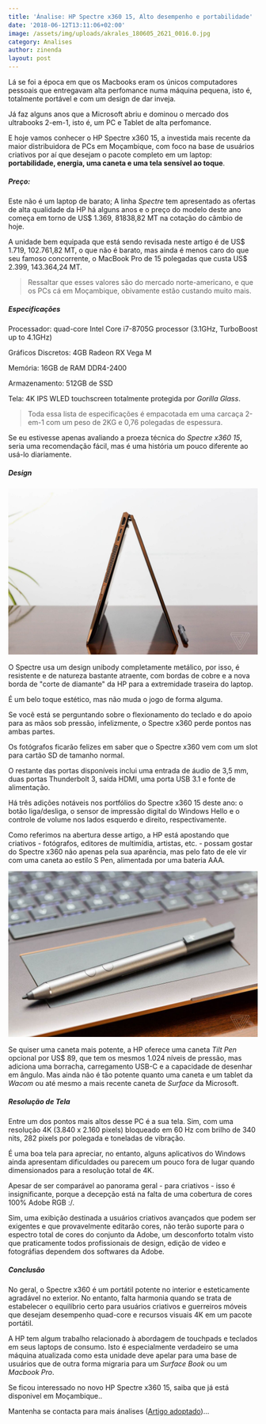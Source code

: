 ```yaml
---
title: 'Ánalise: HP Spectre x360 15, Alto desempenho e portabilidade'
date: '2018-06-12T13:11:06+02:00'
image: /assets/img/uploads/akrales_180605_2621_0016.0.jpg
category: Analises
author: zinenda
layout: post
---
```

Lá se foi a época em que os Macbooks eram os únicos computadores pessoais que entregavam alta perfomance numa máquina pequena, isto é, totalmente portável e com um design de dar inveja.

Já faz alguns anos que a Microsoft abriu e dominou o mercado dos ultrabooks 2-em-1, isto é, um PC e Tablet de alta perfomance.

E hoje vamos conhecer o HP Spectre x360 15, a investida mais recente da maior distribuidora de PCs em Moçambique, com foco na base de usuários criativos por aí que desejam o pacote completo em um laptop: **portabilidade, energia, uma caneta e uma tela sensível ao toque**.

##### Preço:

Este não é um laptop de barato; A linha _Spectre_ tem apresentado as ofertas de alta qualidade da HP há alguns anos e o preço do modelo deste ano começa em torno de US$ 1.369, 81838,82 MT na cotação do câmbio de hoje. 

A unidade bem equipada que está sendo revisada neste artigo é de US$ 1.719, 102.761,82 MT, o que não é barato, mas ainda é menos caro do que seu famoso concorrente, o MacBook Pro de 15 polegadas que custa US$ 2.399, 143.364,24 MT.

> Ressaltar que esses valores são do mercado norte-americano, e que os PCs cá em Moçambique, obivamente estão custando muito mais.

##### Especificações

Processador: quad-core Intel Core i7-8705G processor (3.1GHz, TurboBoost up to 4.1GHz)

Gráficos Discretos: 4GB Radeon RX Vega M

Memória: 16GB de RAM DDR4-2400

Armazenamento: 512GB de SSD

Tela: 4K IPS WLED touchscreen totalmente protegida por _Gorilla Glass_. 

> Toda essa lista de especificações é empacotada em uma carcaça 2-em-1 com um peso de 2KG e 0,76 polegadas de espessura.

Se eu estivesse apenas avaliando a proeza técnica do _Spectre x360 15_, seria uma recomendação fácil, mas é uma história um pouco diferente ao usá-lo diariamente.

##### Design

![HP Spectre x360 15](/assets/img/uploads/akrales_180605_2621_0028.jpg)

O Spectre usa um design unibody completamente metálico, por isso, é resistente e de natureza bastante atraente, com bordas de cobre e a nova borda de "corte de diamante" da HP para a extremidade traseira do laptop. 

É um belo toque estético, mas não muda o jogo de forma alguma. 

Se você está se perguntando sobre o flexionamento do teclado e do apoio para as mãos sob pressão, infelizmente, o Spectre x360 perde pontos nas ambas partes.

Os fotógrafos ficarão felizes em saber que o Spectre x360 vem com um slot para cartão SD de tamanho normal. 

O restante das portas disponíveis inclui uma entrada de áudio de 3,5 mm, duas portas Thunderbolt 3, saída HDMI, uma porta USB 3.1 e fonte de alimentação. 

Há três adições notáveis nos portfólios do Spectre x360 15 deste ano: o botão liga/desliga, o sensor de impressão digital do Windows Hello e o controle de volume nos lados esquerdo e direito, respectivamente.

Como referimos na abertura desse artigo, a HP está apostando que criativos - fotógrafos, editores de multimídia, artistas, etc. - possam gostar do Spectre x360 não apenas pela sua aparência, mas pelo fato de ele vir com uma caneta ao estilo S Pen, alimentada por uma bateria AAA.

![S Pen para HP Spectre x360 15](/assets/img/uploads/akrales_180605_2621_0076.jpg)

Se quiser uma caneta mais potente, a HP oferece uma caneta _Tilt Pen_ opcional por US$ 89, que tem os mesmos 1.024 níveis de pressão, mas adiciona uma borracha, carregamento USB-C e a capacidade de desenhar em ângulo. Mas ainda não é tão potente quanto uma caneta e um tablet da _Wacom_ ou até mesmo a mais recente caneta de _Surface_ da Microsoft.

##### Resolução de Tela

Entre um dos pontos mais altos desse PC é a sua tela. Sim, com uma resolução 4K (3.840 x 2.160 pixels) bloqueado em 60 Hz com brilho de 340 nits, 282 pixels por polegada e toneladas de vibração. 

É uma boa tela para apreciar, no entanto, alguns aplicativos do Windows ainda apresentam dificuldades ou parecem um pouco fora de lugar quando dimensionados para a resolução total de 4K.

Apesar de ser comparável ao panorama geral - para criativos - isso é insignificante, porque a decepção está na falta de uma cobertura de cores 100% Adobe RGB :/. 

Sim, uma exibição destinada a usuários criativos avançados que podem ser exigentes e que provavelmente editarão cores, não terão suporte para o espectro total de cores do conjunto da Adobe, um desconforto totalm visto que praticamente todos profissionais de design, edição de video e fotográfias dependem dos softwares da Adobe.

##### Conclusão

No geral, o Spectre x360 é um portátil potente no interior e esteticamente agradável no exterior. No entanto, falta harmonia quando se trata de estabelecer o equilíbrio certo para usuários criativos e guerreiros móveis que desejam desempenho quad-core e recursos visuais 4K em um pacote portátil.

A HP tem algum trabalho relacionado à abordagem de touchpads e teclados em seus laptops de consumo. Isto é especialmente verdadeiro se uma máquina atualizada como esta unidade deve apelar para uma base de usuários que de outra forma migraria para um _Surface Book_ ou um _Macbook Pro_.

Se ficou interessado no novo HP Spectre x360 15, saiba que já está disponivel em Moçambique..

Mantenha se contacta para mais ánalises ([Artigo adoptado](https://www.theverge.com/2018/6/11/17433898/hp-spectre-x360-15-laptop-review-specs-price))...
